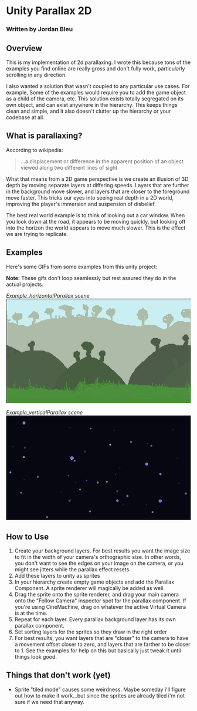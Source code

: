 # Unity Parallax 2D

### Written by Jordan Bleu

## Overview

This is my implementation of 2d parallaxing.  I wrote this because tons of the examples you find online are really gross and don't fully work, particularly scrolling in any direction.  

I also wanted a solution that wasn't coupled to any particular use cases.  For example, Some of the examples would require you to add the game object as a child of the camera, etc.  This solution exists totally segregated on its own object, and can exist anywhere in the hierarchy.  This keeps things clean and simple, and it also doesn't clutter up the hierarchy or your codebase at all.


## What is parallaxing?

According to wikipedia:

>...a displacement or difference in the apparent position of an object viewed along two different lines of sight

What that means from a 2D game perspective is we create an illusion of 3D depth by moving separate layers at differing speeds.  Layers that are further in the background move slower, and layers that are closer to the foreground move faster.  This tricks our eyes into seeing real depth in a 2D world, improving the player's immersion and suspension of disbelief.

The best real world example is to think of looking out a car window.  When you look down at the road, it appears to be moving quickly, but looking off into the horizon the world appears to move much slower.  This is the effect we are trying to replicate.

## Examples

Here's some GIFs from some examples from this unity project:

**Note:** These gifs don't loop seamlessly but rest assured they do in the actual projects.

*Example_horizontalParallax scene*
![Side Scroller Example](https://github.com/jordanbleu/unity-parallax-2d/blob/main/Image/gif1.gif?raw=true)

*Example_verticalParallax scene*
![Space Example](https://github.com/jordanbleu/unity-parallax-2d/blob/main/Image/gif2.gif?raw=true)

## How to Use 

1. Create your background layers.  For best results you want the image size to fit in the width of your camera's orthographic size.  In other words, you don't want to see the edges on your image on the camera, or you might see jitters while the parallax effect resets
2. Add these layers to unity as sprites
3. In your hierarchy create empty game objects and add the Parallax Component.  A sprite renderer will magically be added as well.
4. Drag the sprite onto the sprite renderer, and drag your main camera onto the "Follow Camera" inspector spot for the parallax component.  If you're using CineMachine, drag on whatever the active Virtual Camera is at the time.   
5. Repeat for each layer.  Every parallax background layer has its own parallax component. 
6. Set sorting layers for the sprites so they draw in the right order
7. For best results, you want layers that are "closer" to the camera to have a movement offset closer to zero, and layers that are farther to be closer to 1.  See the examples for help on this but basically just tweak it until things look good. 

## Things that don't work (yet)

* Sprite "tiled mode" causes some weirdness.  Maybe someday i'll figure out how to make it work...but since the sprites are already tiled i'm not sure if we need that anyway.






